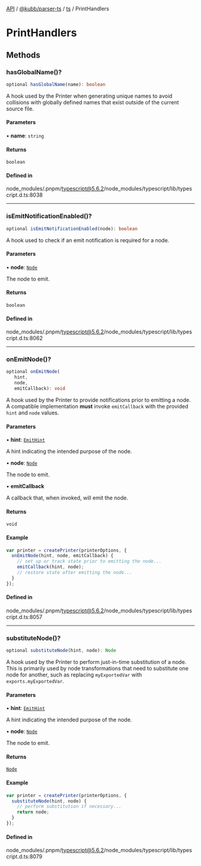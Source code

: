 [API](../../../../../packages.md) / [@kubb/parser-ts](../../../index.md) / [ts](../index.md) / PrintHandlers

# PrintHandlers

## Methods

### hasGlobalName()?

```ts
optional hasGlobalName(name): boolean
```

A hook used by the Printer when generating unique names to avoid collisions with
globally defined names that exist outside of the current source file.

#### Parameters

• **name**: `string`

#### Returns

`boolean`

#### Defined in

node\_modules/.pnpm/typescript@5.6.2/node\_modules/typescript/lib/typescript.d.ts:8038

***

### isEmitNotificationEnabled()?

```ts
optional isEmitNotificationEnabled(node): boolean
```

A hook used to check if an emit notification is required for a node.

#### Parameters

• **node**: [`Node`](Node.md)

The node to emit.

#### Returns

`boolean`

#### Defined in

node\_modules/.pnpm/typescript@5.6.2/node\_modules/typescript/lib/typescript.d.ts:8062

***

### onEmitNode()?

```ts
optional onEmitNode(
   hint, 
   node, 
   emitCallback): void
```

A hook used by the Printer to provide notifications prior to emitting a node. A
compatible implementation **must** invoke `emitCallback` with the provided `hint` and
`node` values.

#### Parameters

• **hint**: [`EmitHint`](../enumerations/EmitHint.md)

A hint indicating the intended purpose of the node.

• **node**: [`Node`](Node.md)

The node to emit.

• **emitCallback**

A callback that, when invoked, will emit the node.

#### Returns

`void`

#### Example

```ts
var printer = createPrinter(printerOptions, {
  onEmitNode(hint, node, emitCallback) {
    // set up or track state prior to emitting the node...
    emitCallback(hint, node);
    // restore state after emitting the node...
  }
});
```

#### Defined in

node\_modules/.pnpm/typescript@5.6.2/node\_modules/typescript/lib/typescript.d.ts:8057

***

### substituteNode()?

```ts
optional substituteNode(hint, node): Node
```

A hook used by the Printer to perform just-in-time substitution of a node. This is
primarily used by node transformations that need to substitute one node for another,
such as replacing `myExportedVar` with `exports.myExportedVar`.

#### Parameters

• **hint**: [`EmitHint`](../enumerations/EmitHint.md)

A hint indicating the intended purpose of the node.

• **node**: [`Node`](Node.md)

The node to emit.

#### Returns

[`Node`](Node.md)

#### Example

```ts
var printer = createPrinter(printerOptions, {
  substituteNode(hint, node) {
    // perform substitution if necessary...
    return node;
  }
});
```

#### Defined in

node\_modules/.pnpm/typescript@5.6.2/node\_modules/typescript/lib/typescript.d.ts:8079
